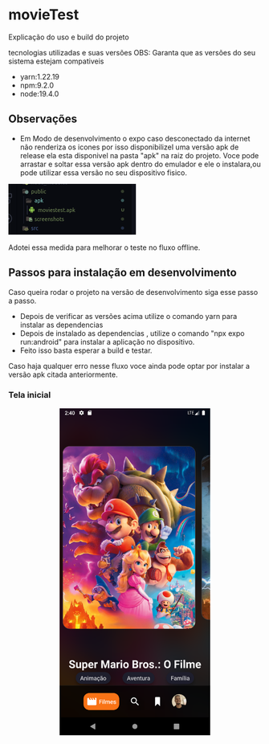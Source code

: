 # movieTest

Explicação do uso e build do projeto

tecnologias utilizadas e suas versões OBS: Garanta que as versões do seu sistema estejam compativeis

- yarn:1.22.19
- npm:9.2.0
- node:19.4.0

## Observações
- Em Modo de desenvolvimento o expo caso desconectado da internet não renderiza os icones por isso disponibilizeI uma versão apk de release 
ela esta disponivel na pasta "apk" na raiz do projeto. Voce pode arrastar e soltar essa versão apk dentro do emulador e ele o instalara,ou
pode utilizar essa versão no seu dispositivo fisico. 


![Caminho apk](https://github.com/Gabriel-Pereira1788/movieTest/blob/main/public/screenshots/apkPath.png)

Adotei essa medida para melhorar o teste no fluxo offline.

## Passos para instalação em desenvolvimento
Caso queira rodar o projeto na versão de desenvolvimento siga esse passo a passo.

- Depois de verificar as versões acima utilize o comando yarn para instalar as dependencias
- Depois de instalado as dependencias , utilize o comando "npx expo run:android" para instalar a aplicação no dispositivo.
- Feito isso basta esperar a build e testar.

Caso haja qualquer erro nesse fluxo voce ainda pode optar por instalar a versão apk citada anteriormente.


### Tela inicial 
<div align="center">
  <img src="https://github.com/Gabriel-Pereira1788/movieTest/blob/main/public/screenshots/home.png" width="300px" />
</div>


